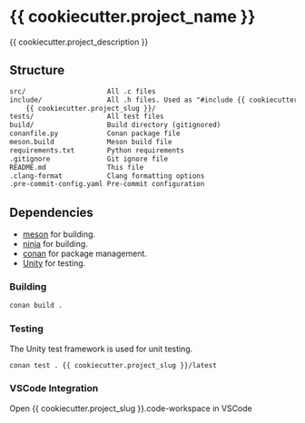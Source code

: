 # {{ cookiecutter.project_name }}

{{ cookiecutter.project_description }}

## Structure

```txt
src/                    All .c files
include/                All .h files. Used as "#include {{ cookiecutter.project_slug }}/header.h"
    {{ cookiecutter.project_slug }}/
tests/                  All test files
build/                  Build directory (gitignored)
conanfile.py            Conan package file
meson.build             Meson build file
requirements.txt        Python requirements
.gitignore              Git ignore file
README.md               This file
.clang-format           Clang formatting options
.pre-commit-config.yaml Pre-commit configuration
```

## Dependencies

- [meson](https://mesonbuild.com/) for building.
- [ninja](https://ninja-build.org/) for building.
- [conan](https://conan.io/) for package management.
- [Unity](https://www.throwtheswitch.org/unity) for testing.

### Building

```bash
conan build .
```

### Testing

The Unity test framework is used for unit testing.

```bash
conan test . {{ cookiecutter.project_slug }}/latest
```

### VSCode Integration

Open {{ cookiecutter.project_slug }}.code-workspace in VSCode
